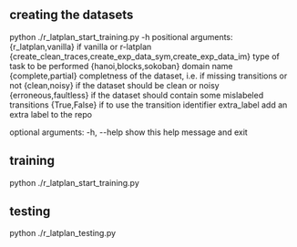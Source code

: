 ## creating the datasets

python ./r_latplan_start_training.py -h
positional arguments:
  {r_latplan,vanilla}   if vanilla or r-latplan
  {create_clean_traces,create_exp_data_sym,create_exp_data_im}
                        type of task to be performed
  {hanoi,blocks,sokoban}
                        domain name
  {complete,partial}    completness of the dataset, i.e. if missing transitions or not
  {clean,noisy}         if the dataset should be clean or noisy
  {erroneous,faultless}
                        if the dataset should contain some mislabeled transitions
  {True,False}          if to use the transition identifier
  extra_label           add an extra label to the repo

optional arguments:
  -h, --help            show this help message and exit

## training

python ./r_latplan_start_training.py 

## testing

python ./r_latplan_testing.py